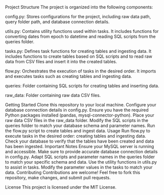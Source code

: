 Project Structure
The project is organized into the following components:

config.py: Stores configurations for the project, including raw data path, query folder path, and database connection details.

utils.py: Contains utility functions used within tasks. It includes functions for converting dates from epoch to datetime and reading SQL scripts from the queries folder.

tasks.py: Defines task functions for creating tables and ingesting data. It includes functions to create tables based on SQL scripts and to read raw data from CSV files and insert it into the created tables.

flow.py: Orchestrates the execution of tasks in the desired order. It imports and executes tasks such as creating tables and ingesting data.

queries: Folder containing SQL scripts for creating tables and inserting data.

raw_data: Folder containing raw data CSV files.

Getting Started
Clone this repository to your local machine.
Configure your database connection details in config.py.
Ensure you have the required Python packages installed (pandas, mysql-connector-python).
Place your raw data CSV files in the raw_data folder.
Modify the SQL scripts in the queries folder to match your database schema and parameter names.
Run the flow.py script to create tables and ingest data.
Usage
Run flow.py to execute tasks in the desired order: creating tables and ingesting data.
Check your database to verify that the tables have been created and data has been ingested.
Important Notes
Ensure your MySQL server is running and accessible.
Make sure to provide accurate database connection details in config.py.
Adapt SQL scripts and parameter names in the queries folder to match your specific schema and data.
Use the utility functions in utils.py to assist in tasks.
Modify the parameter values in the tasks to match your data.
Contributing
Contributions are welcome! Feel free to fork this repository, make changes, and submit pull requests.

License
This project is licensed under the MIT License.
